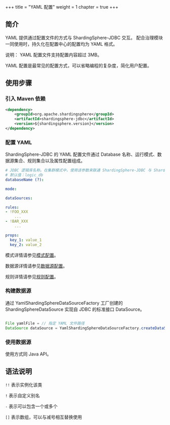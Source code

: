 +++
title = "YAML 配置"
weight = 1
chapter = true
+++

## 简介

YAML 提供通过配置文件的方式与 ShardingSphere-JDBC 交互。
配合治理模块一同使用时，持久化在配置中心的配置均为 YAML 格式。

说明：
YAML 配置文件支持配置内容超过 3MB。

YAML 配置是最常见的配置方式，可以省略编程的复杂度，简化用户配置。

## 使用步骤

### 引入 Maven 依赖

```xml
<dependency>
    <groupId>org.apache.shardingsphere</groupId>
    <artifactId>shardingsphere-jdbc</artifactId>
    <version>${shardingsphere.version}</version>
</dependency>
```

### 配置 YAML

ShardingSphere-JDBC 的 YAML 配置文件通过 Database 名称、运行模式、数据源集合、规则集合以及属性配置组成。

```yaml
# JDBC 逻辑库名称。在集群模式中，使用该参数来联通 ShardingSphere-JDBC 与 ShardingSphere-Proxy。
# 默认值：logic_db
databaseName (?):

mode:

dataSources:

rules:
- !FOO_XXX
    ...
- !BAR_XXX
    ...

props:
  key_1: value_1
  key_2: value_2
```

模式详情请参见[模式配置](/cn/user-manual/shardingsphere-jdbc/yaml-config/mode)。

数据源详情请参见[数据源配置](/cn/user-manual/shardingsphere-jdbc/yaml-config/data-source)。

规则详情请参见[规则配置](/cn/user-manual/shardingsphere-jdbc/yaml-config/rules)。


### 构建数据源

通过 YamlShardingSphereDataSourceFactory 工厂创建的 ShardingSphereDataSource 实现自 JDBC 的标准接口 DataSource。

```java

File yamlFile = // 指定 YAML 文件路径
DataSource dataSource = YamlShardingSphereDataSourceFactory.createDataSource(yamlFile);
```

### 使用数据源

使用方式同 Java API。

## 语法说明

`!!` 表示实例化该类

`!` 表示自定义别名

`-` 表示可以包含一个或多个

`[]` 表示数组，可以与减号相互替换使用
